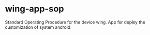 wing-app-sop
============

Standard Operating Procedure for the device wing. App for deploy the customization of system android.
